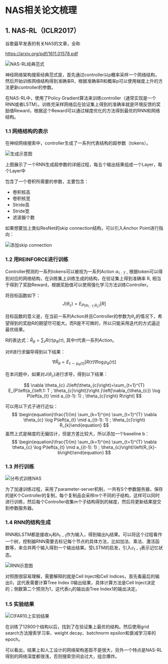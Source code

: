 # NAS相关论文梳理

## 1. NAS-RL（ICLR2017）

谷歌最早发表的有关NAS的文章，全称<Neural Architecture Search with Reinforcement Learning>

https://arxiv.org/pdf/1611.01578.pdf

![NAS-RL经典范式](https://img-blog.csdnimg.cn/20210202154726980.png?x-oss-process=image/watermark,type_ZmFuZ3poZW5naGVpdGk,shadow_10,text_aHR0cHM6Ly9ibG9nLmNzZG4ubmV0L0REX1BQX0pK,size_16,color_FFFFFF,t_70)

神经网络架构搜索经典范式是，首先通过controller以p概率采样一个网络结构，然后开始训练网络结构得到准确率R，根据准确率R和概率p可以使用梯度上升的方法更新controller的参数。

在NAS-RL中，使用了Policy Gradient算法来训练controller（通常实现是一个RNN或者LSTM）。训练完采样网络后在验证集上得到的准确率就是环境反馈的奖励值Reward，根据这个Reward可以通过梯度优化的方法得到最优的RNN和网络结构。

### 1.1 网络结构的表示

在神经网络搜索中，controller生成了一系列代表结构的超参数（tokens）。

![生成示意图](https://img-blog.csdnimg.cn/20210202154714366.png?x-oss-process=image/watermark,type_ZmFuZ3poZW5naGVpdGk,shadow_10,text_aHR0cHM6Ly9ibG9nLmNzZG4ubmV0L0REX1BQX0pK,size_16,color_FFFFFF,t_70)

上图展示了一个RNN生成超参数的详细过程，每五个输出结果组成一个Layer，每个Layer中

包含了一个卷积所需要的参数，主要包含：

- 卷积核高
- 卷积核宽
- Stride高
- Stride宽
- 滤波器个数

如果想要加上类似ResNet的skip connection结构，可以引入Anchor Point进行指向：

![添加skip connection](https://img-blog.csdnimg.cn/2021020220512588.png?x-oss-process=image/watermark,type_ZmFuZ3poZW5naGVpdGk,shadow_10,text_aHR0cHM6Ly9ibG9nLmNzZG4ubmV0L0REX1BQX0pK,size_16,color_FFFFFF,t_70)



### 1.2 用REINFORCE进行训练

Controller预测的一系列tokens可以被视为一系列Action $a_{1:T}$ , 根据token可以得到对应的网络结构，在训练集上训练生成的结构，在验证集上得到准确率 R, 相当于得到了奖励Reward，根据奖励值可以使用强化学习方法训练Controller。

将目标函数如下：
$$
J\left(\theta_{c}\right)=E_{P\left(a_{1: T ;} \theta_{c}\right)}[R]
$$

目标函数的意义是，在当前一系列Action并且Controller的参数为$\theta_c$的情况下，希望得到的奖励R的期望尽可能大。而R是不可微的，所以只能采用迭代的方式逼近最优结果。

R的表达式：$\bar{R}_{\theta}=\sum_{\tau} R(\tau) p_{\theta}(\tau)$, 其中$\tau$代表一系列Action。

 对$\theta$进行求偏导得到以下结果：

$$
\nabla \bar{R}_{\theta}=E_{\tau \sim p_{\theta}(\tau)}\left[R(\tau) \nabla \log p_{\theta}(\tau)\right]
$$

在本问题中，如果对$J(\theta_c)$进行求导，得到以下结果：

$$
\nabla \theta_{c} J\left(\theta_{c}\right)=\sum_{t=1}^{T} E_{P\left(a_{\left.1: T ; \theta_{c}\right)}\right.}\left[\nabla_{\theta_{c}} \log P\left(a_{t} \mid a_{(t-1): 1} ; \theta_{c}\right) R\right]
$$

可以用以下式子进行近似：
$$
\begin{equation}\frac{1}{m} \sum_{k=1}^{m} \sum_{t=1}^{T} \nabla \theta_{c} \log P\left(a_{t} \mid a_{(t-1): 1} ; \theta_{c}\right) R_{k}\end{equation}
$$
虽然上式是梯度的无偏估计，但是方差比较大，所以添加一个baseline b：
$$
\begin{equation}\frac{1}{m} \sum_{k=1}^{m} \sum_{t=1}^{T} \nabla \theta_{c} \log P\left(a_{t} \mid a_{(t-1): 1} ; \theta_{c}\right)\left(R_{k}-b\right)\end{equation}
$$

### 1.3 并行训练

![分布式训练NAS](https://img-blog.csdnimg.cn/20210202204257229.png?x-oss-process=image/watermark,type_ZmFuZ3poZW5naGVpdGk,shadow_10,text_aHR0cHM6Ly9ibG9nLmNzZG4ubmV0L0REX1BQX0pK,size_16,color_FFFFFF,t_70)

为了加速训练过程，采用了parameter-server机制，一共有S个参数服务器，保存的是K个Controller的复制，每个复制品会采样m个不同的子结构，这样可以同时进行训练，然后每个Controller收集m个子结构得到的梯度，然后将更新结果提交到参数服务器。

### 1.4 RNN的结构生成

RNN和LSTM都是接收$x_t$和$h_{t-1}$作为输入，得到输出$h_t$结果。可以将这个过程看作一个树，控制器RNN需要去标记每个节点的具体方法，比如加法、乘法、激活函数等，来合并两个输入得到一个输出结果。受LSTM的启发，引入$c_{t-1}$表示记忆状态。

![RNN示意图](https://img-blog.csdnimg.cn/20210202231535509.png?x-oss-process=image/watermark,type_ZmFuZ3poZW5naGVpdGk,shadow_10,text_aHR0cHM6Ly9ibG9nLmNzZG4ubmV0L0REX1BQX0pK,size_16,color_FFFFFF,t_70)

对照图很容易理解，需要解释的就是Cell Inject和Cell Indices，首先看最后的输出0，这代表需要计算Tree Index 0输出结果，具体计算方法是Cell Inject决定的；倒数第二个预测为1，这代表$c_t$的输出由Tree Index1的输出决定。

### 1.5 实验结果

![CIFAR10上实验结果](https://img-blog.csdnimg.cn/20210202233030913.png?x-oss-process=image/watermark,type_ZmFuZ3poZW5naGVpdGk,shadow_10,text_aHR0cHM6Ly9ibG9nLmNzZG4ubmV0L0REX1BQX0pK,size_16,color_FFFFFF,t_70)

在训练了12800个结构以后，找到了在验证集上最优的结构。然后使用grid search方法搜索学习率、weight decay、batchnorm epsilon和衰减学习率的epoch。

可以看出，结果上和人工设计的网络架构差距不是很大，另外一个特点是NAS-RL得到的网络深度都很浅，否则搜索空间会过大，组合爆炸。